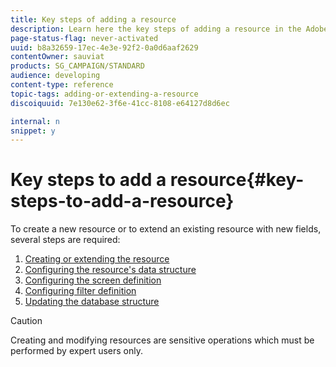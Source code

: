 ```yaml
---
title: Key steps of adding a resource
description: Learn here the key steps of adding a resource in the Adobe Campaign data model.
page-status-flag: never-activated
uuid: b8a32659-17ec-4e3e-92f2-0a0d6aaf2629
contentOwner: sauviat
products: SG_CAMPAIGN/STANDARD
audience: developing
content-type: reference
topic-tags: adding-or-extending-a-resource
discoiquuid: 7e130e62-3f6e-41cc-8108-e64127d8d6ec

internal: n
snippet: y
---
```


# Key steps to add a resource{#key-steps-to-add-a-resource}

To create a new resource or to extend an existing resource with new fields, several steps are required:

1. [Creating or extending the resource](../../developing/using/creating-or-extending-the-resource.md)
1. [Configuring the resource's data structure](../../developing/using/configuring-the-resource-s-data-structure.md)
1. [Configuring the screen definition](../../developing/using/configuring-the-screen-definition.md)
1. [Configuring filter definition](../../developing/using/configuring-filter-definition.md)
1. [Updating the database structure](../../developing/using/updating-the-database-structure.md)

>[!CAUTION]
>
>Creating and modifying resources are sensitive operations which must be performed by expert users only.

